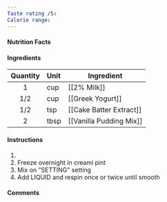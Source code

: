 ```yaml
---
Taste rating /5: 
Calorie range:
---
```

#### Nutrition Facts
#### Ingredients

| Quantity | Unit | Ingredient              |
| :------: | :--- | ----------------------- |
|    1     | cup  | [[2% Milk]]             |
|   1/2    | cup  | [[Greek Yogurt]]        |
|   1/2    | tsp  | [[Cake Batter Extract]] |
|    2     | tbsp | [[Vanilla Pudding Mix]] |

#### Instructions

1. 
2. Freeze overnight in creami pint
3. Mix on "SETTING" setting
4. Add LIQUID and respin once or twice until smooth

#### Comments

